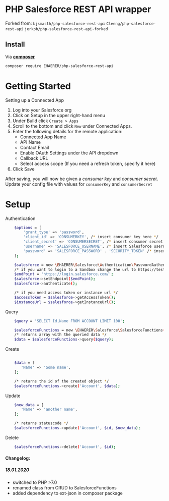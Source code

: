 # PHP Salesforce REST API wrapper

Forked from:
```bjsmasth/php-salesforce-rest-api``` ```Cleeng/php-salesforce-rest-api``` ```jerkob/php-salesforce-rest-api-forked```

## Install

Via **[composer](https://getcomposer.org/)**

``` bash
composer require EHAERER/php-salesforce-rest-api
```

# Getting Started

Setting up a Connected App

1. Log into your Salesforce org
2. Click on Setup in the upper right-hand menu
3. Under Build click ```Create > Apps ```
4. Scroll to the bottom and click ```New``` under Connected Apps.
5. Enter the following details for the remote application:
    - Connected App Name
    - API Name
    - Contact Email
    - Enable OAuth Settings under the API dropdown
    - Callback URL
    - Select access scope (If you need a refresh token, specify it here)
6. Click Save

After saving, you will now be given a _consumer key_ and _consumer secret_. Update your config file with values for ```consumerKey``` and ```consumerSecret```

# Setup

Authentication

```bash
    $options = [
        'grant_type' => 'password',
        'client_id' => 'CONSUMERKEY', /* insert consumer key here */
        'client_secret' => 'CONSUMERSECRET', /* insert consumer secret here */
        'username' => 'SALESFORCE_USERNAME', /* insert Salesforce username here */
        'password' => 'SALESFORCE_PASSWORD' . 'SECURITY_TOKEN' /* insert Salesforce user password and security token here */
    ];

    $salesforce = new \EHAERER\Salesforce\Authentication\PasswordAuthentication($options);
    /* if you want to login to a Sandbox change the url to https://test.salesforce.com/ */
    $endPoint = 'https://login.salesforce.com/';
    $salesforce->setEndpoint($endPoint);
    $salesforce->authenticate();

    /* if you need access token or instance url */
    $accessToken = $salesforce->getAccessToken();
    $instanceUrl = $salesforce->getInstanceUrl();
```

Query

```bash
    $query = 'SELECT Id,Name FROM ACCOUNT LIMIT 100';

    $salesforceFunctions = new \EHAERER\Salesforce\SalesforceFunctions($instanceUrl, $accessToken);
    /* returns array with the queried data */
    $data = $salesforceFunctions->query($query);
```

Create

```bash

    $data = [
       'Name' => 'Some name',
    ];

    /* returns the id of the created object */
    $salesforceFunctions->create('Account', $data);
```

Update

```bash
    $new_data = [
       'Name' => 'another name',
    ];

    /* returns statuscode */
    $salesforceFunctions->update('Account', $id, $new_data);

```

Delete

```bash
    $salesforceFunctions->delete('Account', $id);

```


#### Changelog: ####
##### 18.01.2020 #####
 - switched to PHP >7.0
 - renamed class from CRUD to SalesforceFunctions
 - added dependency to ext-json in composer package
